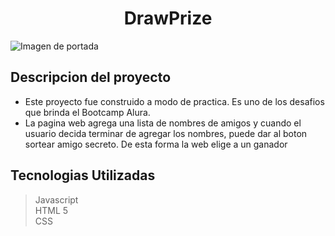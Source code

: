 <h1 align="center">  DrawPrize</h1>

 <img src ="https://capitalcu.ie/wp-content/uploads/2021/03/prize-image-550x350px.jpg" alt="Imagen de portada" align="center">

## Descripcion del proyecto

- Este proyecto fue construido a modo de practica. Es uno de los desafios que brinda el Bootcamp Alura.
- La pagina web agrega una lista de nombres de amigos y cuando el usuario decida terminar de agregar los nombres, puede dar al boton     sortear amigo secreto. De esta forma la web elige a un ganador 

## Tecnologias Utilizadas

>Javascript</br>
>HTML 5 </br>
>CSS </br>
